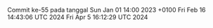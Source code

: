 Commit ke-55 pada tanggal Sun Jan 01 14:00 2023 +0100
Fri Feb 16 14:43:06 UTC 2024
Fri Apr  5 16:12:29 UTC 2024
